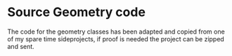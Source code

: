 ﻿# Source Geometry code
The code for the geometry classes has been adapted and copied from one of my spare time sideprojects, if proof is needed the project can be zipped and sent.